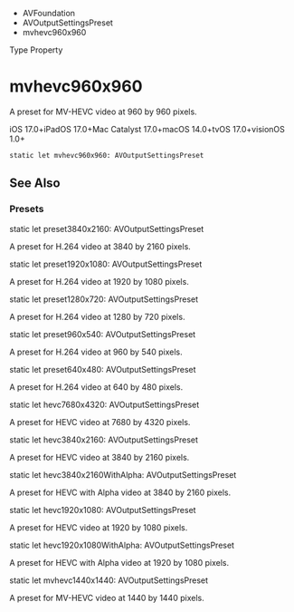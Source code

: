 

- AVFoundation
- AVOutputSettingsPreset
-  mvhevc960x960 

Type Property

# mvhevc960x960

A preset for MV-HEVC video at 960 by 960 pixels.

iOS 17.0+iPadOS 17.0+Mac Catalyst 17.0+macOS 14.0+tvOS 17.0+visionOS 1.0+

``` source
static let mvhevc960x960: AVOutputSettingsPreset
```

## See Also

### Presets

static let preset3840x2160: AVOutputSettingsPreset

A preset for H.264 video at 3840 by 2160 pixels.

static let preset1920x1080: AVOutputSettingsPreset

A preset for H.264 video at 1920 by 1080 pixels.

static let preset1280x720: AVOutputSettingsPreset

A preset for H.264 video at 1280 by 720 pixels.

static let preset960x540: AVOutputSettingsPreset

A preset for H.264 video at 960 by 540 pixels.

static let preset640x480: AVOutputSettingsPreset

A preset for H.264 video at 640 by 480 pixels.

static let hevc7680x4320: AVOutputSettingsPreset

A preset for HEVC video at 7680 by 4320 pixels.

static let hevc3840x2160: AVOutputSettingsPreset

A preset for HEVC video at 3840 by 2160 pixels.

static let hevc3840x2160WithAlpha: AVOutputSettingsPreset

A preset for HEVC with Alpha video at 3840 by 2160 pixels.

static let hevc1920x1080: AVOutputSettingsPreset

A preset for HEVC video at 1920 by 1080 pixels.

static let hevc1920x1080WithAlpha: AVOutputSettingsPreset

A preset for HEVC with Alpha video at 1920 by 1080 pixels.

static let mvhevc1440x1440: AVOutputSettingsPreset

A preset for MV-HEVC video at 1440 by 1440 pixels.

